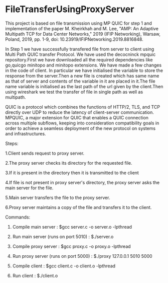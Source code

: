 # FileTransferUsingProxyServer

This project is based on file transmission using MP QUIC for step 1 and implementation of the paper M. Kheirkhah and M. Lee, "AMP: An Adaptive Multipath TCP for Data Center Networks," 2019 (IFIP Networking), Warsaw, Poland, 2019, pp. 1-9, doi: 10.23919/IFIPNetworking.2019.8816848.

In Step 1 we have successfully transfered file from server to client using Multi Path QUIC transfer Protocol.
We have used the decocninck mpquic repository.First we have downloaded all the required dependencies like go,quicgo minitopo
and minitopo extensions.
We have made a few changes in the code of client.
In particular we  have initialised the variable to store the response from the server.Then a new file is created which has same name as that of server and contents of the variable in it are placed in it.The file name variable is initialised as the last path of the url given by the client.Then using wireshark we test the
transfer of file in single path as well as multipath.

QUIC is a protocol which combines the functions of HTTP/2, TLS, and TCP directly over UDP to reduce the latency of client-server
communication. MPQUIC, a major extension for QUIC that enables a
QUIC connection across multiple subflows, keeping into consideration compatibility goals in order to achieve a seamless deployment of the new protocol on
systems and infrastructures.

Steps:

1.Client sends request to proxy server.

2.The proxy server checks its directory for the requested file.

3.If it is present in the directory then it is transmitted to the client

4.If file is not present in proxy server's directory, the proxy server asks the main server for the file.

5.Main server transfers the file to the proxy server.

6.Proxy server maintains a copy of the file and transfers it to the client.


Commands:

1. Compile main server : $gcc server.c -o server.o -lpthread

2. Run main server  (runs on port 5010) : $./server.o

3. Compile proxy server : $gcc proxy.c -o proxy.o -lpthread

4. Run proxy server (runs on port 5000) : $./proxy 127.0.0.1 5010 5000

5. Compile client : $gcc client.c -o client.o -lpthread

6. Run client : $./client.o


